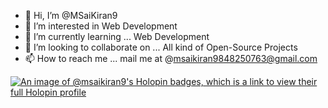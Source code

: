 - 👋 Hi, I’m @MSaiKiran9
- 👀 I’m interested in Web Development
- 🌱 I’m currently learning ... Web Development
- 💞️ I’m looking to collaborate on ... All kind of Open-Source Projects
- 📫 How to reach me ... mail me at @msaikiran9848250763@gmail.com

<!---
MSaiKiran9/MSaiKiran9 is a ✨ special ✨ repository because its `README.md` (this file) appears on your GitHub profile.
You can click the Preview link to take a look at your changes.
--->
[![An image of @msaikiran9's Holopin badges, which is a link to view their full Holopin profile](https://holopin.me/msaikiran9)](https://holopin.io/@msaikiran9)
